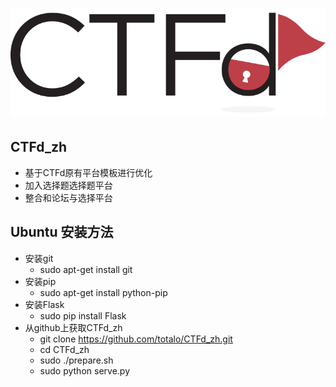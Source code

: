 ![](https://github.com/CTFd/CTFd/blob/master/CTFd/themes/core/static/img/logo.png?raw=true)
====






## CTFd_zh
 * 基于CTFd原有平台模板进行优化
 * 加入选择题选择题平台
 * 整合和论坛与选择平台

## Ubuntu 安装方法
 * 安装git
   * sudo apt-get install git
 * 安装pip
   * sudo apt-get install python-pip
 * 安装Flask
   * sudo pip install Flask
 * 从github上获取CTFd_zh
   * git clone https://github.com/totalo/CTFd_zh.git
   * cd CTFd_zh
   * sudo ./prepare.sh
   * sudo python serve.py

